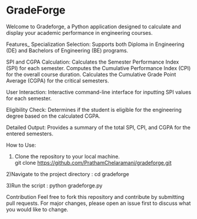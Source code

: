 # GradeForge

Welcome to Gradeforge, a Python application designed to calculate and display your academic performance in engineering courses.

Features_
Specialization Selection:
Supports both Diploma in Engineering (DE) and Bachelors of Engineering (BE) programs.


SPI and CGPA Calculation:
Calculates the Semester Performance Index (SPI) for each semester.
Computes the Cumulative Performance Index (CPI) for the overall course duration.
Calculates the Cumulative Grade Point Average (CGPA) for the critical semesters.


User Interaction:
Interactive command-line interface for inputting SPI values for each semester.


Eligibility Check:
Determines if the student is eligible for the engineering degree based on the calculated CGPA.


Detailed Output:
Provides a summary of the total SPI, CPI, and CGPA for the entered semesters.

How to Use:
1) Clone the repository to your local machine.<br>
   git clone https://github.com/PrathamChelaramani/gradeforge.git

2)Navigate to the project directory : 
     cd gradeforge

3)Run the script : 
     python gradeforge.py


Contribution
Feel free to fork this repository and contribute by submitting pull requests. For major changes, please open an issue first to discuss what you would like to change.
